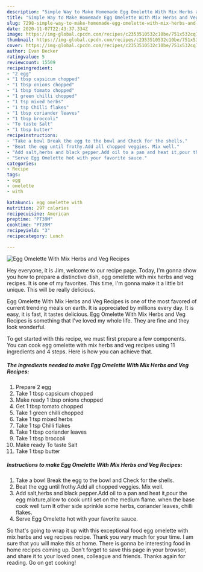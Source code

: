 ```yaml
---
description: "Simple Way to Make Homemade Egg Omelette With Mix Herbs and Veg Recipes"
title: "Simple Way to Make Homemade Egg Omelette With Mix Herbs and Veg Recipes"
slug: 7298-simple-way-to-make-homemade-egg-omelette-with-mix-herbs-and-veg-recipes
date: 2020-11-07T22:43:37.334Z
image: https://img-global.cpcdn.com/recipes/c2353510532c10be/751x532cq70/egg-omelette-with-mix-herbs-and-veg-recipes-recipe-main-photo.jpg
thumbnail: https://img-global.cpcdn.com/recipes/c2353510532c10be/751x532cq70/egg-omelette-with-mix-herbs-and-veg-recipes-recipe-main-photo.jpg
cover: https://img-global.cpcdn.com/recipes/c2353510532c10be/751x532cq70/egg-omelette-with-mix-herbs-and-veg-recipes-recipe-main-photo.jpg
author: Evan Becker
ratingvalue: 5
reviewcount: 15509
recipeingredient:
- "2 egg"
- "1 tbsp capsicum chopped"
- "1 tbsp onions chopped"
- "1 tbsp tomato chopped"
- "1 green chilli chopped"
- "1 tsp mixed herbs"
- "1 tsp Chilli flakes"
- "1 tbsp coriander leaves"
- "1 tbsp broccoli"
- "To taste Salt"
- "1 tbsp butter"
recipeinstructions:
- "Take a bowl Break the egg to the bowl and Check for the shells."
- "Beat the egg until frothy.Add all chopped veggies. Mix well."
- "Add salt,herbs and black pepper.Add oil to a pan and heat it,pour the egg mixture,allow to cook until set on the medium flame. when the base cook well turn It other side sprinkle some herbs, coriander leaves, chilli flakes."
- "Serve Egg Omelette hot with your favorite sauce."
categories:
- Recipe
tags:
- egg
- omelette
- with

katakunci: egg omelette with 
nutrition: 297 calories
recipecuisine: American
preptime: "PT39M"
cooktime: "PT39M"
recipeyield: "3"
recipecategory: Lunch

---
```



![Egg Omelette With Mix Herbs and Veg Recipes](https://img-global.cpcdn.com/recipes/c2353510532c10be/751x532cq70/egg-omelette-with-mix-herbs-and-veg-recipes-recipe-main-photo.jpg)

Hey everyone, it is Jim, welcome to our recipe page. Today, I'm gonna show you how to prepare a distinctive dish, egg omelette with mix herbs and veg recipes. It is one of my favorites. This time, I'm gonna make it a little bit unique. This will be really delicious.



Egg Omelette With Mix Herbs and Veg Recipes is one of the most favored of current trending meals on earth. It is appreciated by millions every day. It is easy, it is fast, it tastes delicious. Egg Omelette With Mix Herbs and Veg Recipes is something that I've loved my whole life. They are fine and they look wonderful.


To get started with this recipe, we must first prepare a few components. You can cook egg omelette with mix herbs and veg recipes using 11 ingredients and 4 steps. Here is how you can achieve that.

<!--inarticleads1-->

##### The ingredients needed to make Egg Omelette With Mix Herbs and Veg Recipes:

1. Prepare 2 egg
1. Take 1 tbsp capsicum chopped
1. Make ready 1 tbsp onions chopped
1. Get 1 tbsp tomato chopped
1. Take 1 green chilli chopped
1. Take 1 tsp mixed herbs
1. Take 1 tsp Chilli flakes
1. Take 1 tbsp coriander leaves
1. Take 1 tbsp broccoli
1. Make ready To taste Salt
1. Take 1 tbsp butter




<!--inarticleads2-->

##### Instructions to make Egg Omelette With Mix Herbs and Veg Recipes:

1. Take a bowl Break the egg to the bowl and Check for the shells.
1. Beat the egg until frothy.Add all chopped veggies. Mix well.
1. Add salt,herbs and black pepper.Add oil to a pan and heat it,pour the egg mixture,allow to cook until set on the medium flame. when the base cook well turn It other side sprinkle some herbs, coriander leaves, chilli flakes.
1. Serve Egg Omelette hot with your favorite sauce.




So that's going to wrap it up with this exceptional food egg omelette with mix herbs and veg recipes recipe. Thank you very much for your time. I am sure that you will make this at home. There is gonna be interesting food in home recipes coming up. Don't forget to save this page in your browser, and share it to your loved ones, colleague and friends. Thanks again for reading. Go on get cooking!
